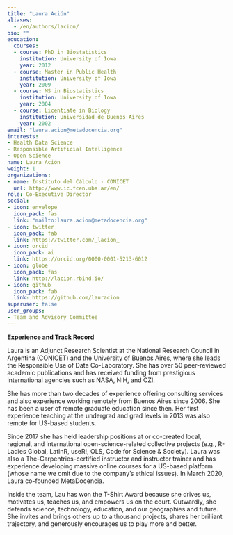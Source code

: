 ```yaml
---
title: "Laura Ación"
aliases:
  - /en/authors/lacion/
bio: ""
education:
  courses:
  - course: PhD in Biostatistics
    institution: University of Iowa
    year: 2012
  - course: Master in Public Health
    institution: University of Iowa
    year: 2009
  - course: MS in Biostatistics
    institution: University of Iowa
    year: 2004
  - course: Licentiate in Biology
    institution: Universidad de Buenos Aires
    year: 2002
email: "laura.acion@metadocencia.org"
interests:
- Health Data Science
- Responsible Artificial Intelligence
- Open Science
name: Laura Ación
weight: 1
organizations:
- name: Instituto del Cálculo - CONICET
  url: http://www.ic.fcen.uba.ar/en/
role: Co-Executive Director
social:
- icon: envelope
  icon_pack: fas
  link: "mailto:laura.acion@metadocencia.org"
- icon: twitter
  icon_pack: fab
  link: https://twitter.com/_lacion_
- icon: orcid
  icon_pack: ai
  link: https://orcid.org/0000-0001-5213-6012
- icon: globe
  icon_pack: fas
  link: http://lacion.rbind.io/
- icon: github
  icon_pack: fab
  link: https://github.com/lauracion
superuser: false
user_groups:
- Team and Advisory Committee
---
```

**Experience and Track Record**

Laura is an Adjunct Research Scientist at the National Research Council in Argentina (CONICET) and the University of Buenos Aires, where she leads the Responsible Use of Data Co-Laboratory. 
She has over 50 peer-reviewed academic publications and has received funding  from prestigious international agencies such as NASA, NIH, and CZI.

She has more than two decades of experience offering consulting services and also experience working remotely from Buenos Aires since 2006. She has been a user of remote graduate education since then. Her first experience teaching at the undergrad and grad levels in 2013 was also remote for US-based students.

Since 2017 she has held leadership positions at or co-created local, regional, and international open-science-related collective projects (e.g., R-Ladies Global, LatinR, useR!, OLS, Code for Science & Society). Laura was also a The-Carpentries-certified instructor and instructor trainer and has experience developing massive online courses for a US-based platform (whose name we omit due to the company’s ethical issues). In March 2020, Laura co-founded MetaDocencia.

Inside the team, Lau has won the T-Shirt Award because she drives us, motivates us, teaches us, and empowers us on the court. Outwardly, she defends science, technology, education, and our geographies and future. She invites and brings others up to a thousand projects, shares her brilliant trajectory, and generously encourages us to play more and better.


